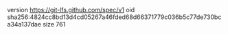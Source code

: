 version https://git-lfs.github.com/spec/v1
oid sha256:4824cc8bd13d4cd05267a46fded68d66371779c036b5c77de730bca34a137dae
size 761
